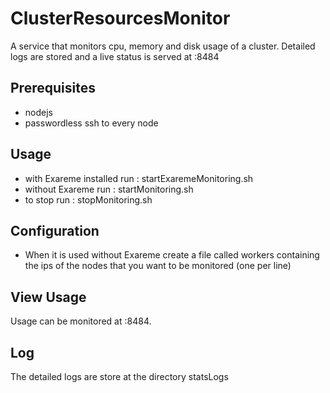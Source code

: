 # ClusterResourcesMonitor
A service that monitors cpu, memory and disk usage of a cluster. Detailed logs are stored and a live status is served at <serverip>:8484 

## Prerequisites
* nodejs
* passwordless ssh to every node

## Usage
* with Exareme installed run : startExaremeMonitoring.sh
* without Exareme run : startMonitoring.sh
* to stop run : stopMonitoring.sh

## Configuration 
* When it is used without Exareme create a file called workers containing the ips of the nodes that you want to be monitored (one per line)

## View Usage
Usage can be monitored at <ip of server>:8484.

## Log
The detailed logs are store at the directory statsLogs
